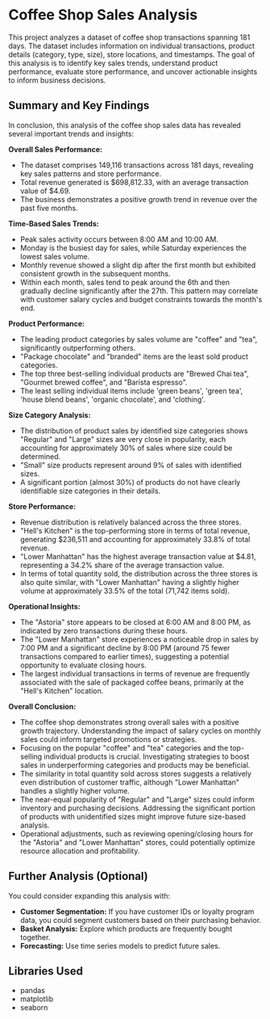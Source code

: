 # Coffee Shop Sales Analysis

This project analyzes a dataset of coffee shop transactions spanning 181 days. The dataset includes information on individual transactions, product details (category, type, size), store locations, and timestamps. The goal of this analysis is to identify key sales trends, understand product performance, evaluate store performance, and uncover actionable insights to inform business decisions.

## Summary and Key Findings

In conclusion, this analysis of the coffee shop sales data has revealed several important trends and insights:

**Overall Sales Performance:**
- The dataset comprises 149,116 transactions across 181 days, revealing key sales patterns and store performance.
- Total revenue generated is $698,812.33, with an average transaction value of $4.69.
- The business demonstrates a positive growth trend in revenue over the past five months.

**Time-Based Sales Trends:**
- Peak sales activity occurs between 8:00 AM and 10:00 AM.
- Monday is the busiest day for sales, while Saturday experiences the lowest sales volume.
- Monthly revenue showed a slight dip after the first month but exhibited consistent growth in the subsequent months.
- Within each month, sales tend to peak around the 6th and then gradually decline significantly after the 27th. This pattern may correlate with customer salary cycles and budget constraints towards the month's end.

**Product Performance:**
- The leading product categories by sales volume are "coffee" and "tea", significantly outperforming others.
- "Package chocolate" and "branded" items are the least sold product categories.
- The top three best-selling individual products are "Brewed Chai tea", "Gourmet brewed coffee", and "Barista espresso".
- The least selling individual items include 'green beans', 'green tea', 'house blend beans', 'organic chocolate', and 'clothing'.

**Size Category Analysis:**
- The distribution of product sales by identified size categories shows "Regular" and "Large" sizes are very close in popularity, each accounting for approximately 30% of sales where size could be determined.
- "Small" size products represent around 9% of sales with identified sizes.
- A significant portion (almost 30%) of products do not have clearly identifiable size categories in their details.

**Store Performance:**
- Revenue distribution is relatively balanced across the three stores.
- "Hell's Kitchen" is the top-performing store in terms of total revenue, generating $236,511 and accounting for approximately 33.8% of total revenue.
- "Lower Manhattan" has the highest average transaction value at $4.81, representing a 34.2% share of the average transaction value.
- In terms of total quantity sold, the distribution across the three stores is also quite similar, with "Lower Manhattan" having a slightly higher volume at approximately 33.5% of the total (71,742 items sold).

**Operational Insights:**
- The "Astoria" store appears to be closed at 6:00 AM and 8:00 PM, as indicated by zero transactions during these hours.
- The "Lower Manhattan" store experiences a noticeable drop in sales by 7:00 PM and a significant decline by 8:00 PM (around 75 fewer transactions compared to earlier times), suggesting a potential opportunity to evaluate closing hours.
- The largest individual transactions in terms of revenue are frequently associated with the sale of packaged coffee beans, primarily at the "Hell's Kitchen" location.

**Overall Conclusion:**
- The coffee shop demonstrates strong overall sales with a positive growth trajectory. Understanding the impact of salary cycles on monthly sales could inform targeted promotions or strategies.
- Focusing on the popular "coffee" and "tea" categories and the top-selling individual products is crucial. Investigating strategies to boost sales in underperforming categories and products may be beneficial.
- The similarity in total quantity sold across stores suggests a relatively even distribution of customer traffic, although "Lower Manhattan" handles a slightly higher volume.
- The near-equal popularity of "Regular" and "Large" sizes could inform inventory and purchasing decisions. Addressing the significant portion of products with unidentified sizes might improve future size-based analysis.
- Operational adjustments, such as reviewing opening/closing hours for the "Astoria" and "Lower Manhattan" stores, could potentially optimize resource allocation and profitability.

## Further Analysis (Optional)

You could consider expanding this analysis with:

- **Customer Segmentation:** If you have customer IDs or loyalty program data, you could segment customers based on their purchasing behavior.
- **Basket Analysis:** Explore which products are frequently bought together.
- **Forecasting:** Use time series models to predict future sales.

## Libraries Used

- pandas
- matplotlib
- seaborn
